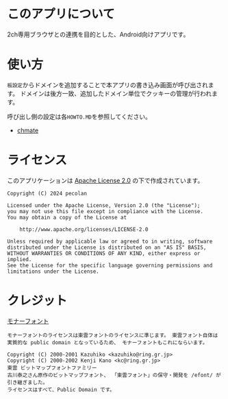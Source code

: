 # このアプリについて
2ch専用ブラウザとの連携を目的とした、Android向けアプリです。<br>

# 使い方
`板設定`からドメインを追加することで本アプリの書き込み画面が呼び出されます。
ドメインは後方一致、追加したドメイン単位でクッキーの管理が行われます。

呼び出し側の設定は各`HOWTO.MD`を参照してください。
 - [chmate][100]

[100]: https://github.com/lanlacope/Maytomato/blob/master/HOWTO-chmate.MD

# ライセンス
このアプリケーションは [Apache License 2.0][999] の下で作成されています。

	Copyright (C) 2024 pecolan

	Licensed under the Apache License, Version 2.0 (the "License");
	you may not use this file except in compliance with the License.
	You may obtain a copy of the License at

	    http://www.apache.org/licenses/LICENSE-2.0

	Unless required by applicable law or agreed to in writing, software
	distributed under the License is distributed on an "AS IS" BASIS,
	WITHOUT WARRANTIES OR CONDITIONS OF ANY KIND, either express or implied.
	See the License for the specific language governing permissions and
	limitations under the License.

# クレジット
[モナーフォント][1001]

    モナーフォントのライセンスは東雲フォントのライセンスに準じます。 東雲フォント自体は実質的な public domain となっているため、 モナーフォントもこれにならいます。

    Copyright (C) 2000-2001 Kazuhiko <kazuhiko@ring.gr.jp>
    Copyright (C) 2000-2002 Kenji Kano <kc@ring.gr.jp>
    東雲 ビットマップフォントファミリー
    古川泰之さん原作のビットマップフォント、 「東雲フォント」の保守・開発を /efont/ が引き継ぎました。
    ライセンスはすべて、Public Domain です。

[999]: http://www.apache.org/licenses/LICENSE-2.0
[1001]: http://monafont.sourceforge.net/
